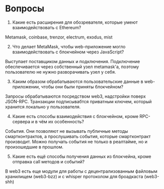 # Вопросы
1. Какие есть расширения для обозревателя, которые умеют взаимодействовать с Ethereum?

Metamask, coinbase, trenzor, electrum, exodus, mist

2. Что делает MetaMask, чтобы web-приложение могло взаимодействовать с блокчейном через JavaScript?
 
Выступает поставщиком данных и подключения. Подключение обеспечивается через собственный узел metamask'a, поэтому пользователю не нужно разворачивать узел у себя. 

3. Каким образом обрабатываются пользовательские данные в web-приложении, чтобы они были приняты блокчейном?

Запросы обрабатываются посредством web3, надстройки поверх JSON-RPC. Транзакции подписывабтся приватным ключем, который хранится локально у пользователя.

4. Какие есть способы взаимодействия с блокчейном, кроме RPC-сервера и в чём их особенность? 

События. Они позволяют не вызывать публичные методы смартконтрактов, а прослушивать события, которые смартконтракт производит. Можно получать события не только в реалтайме, но и произошедшие в прошлом. 

5. Какие есть ещё способы получения данных из блокчейна, кроме отправка call методов и событий?

В web3 есть еще модули для работы с децентрализованным файловым хранилищем (web3-bzz) и с whisper протоколом для броадкаста (web3-shh)